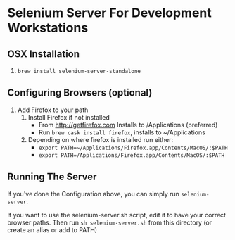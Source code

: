 # Selenium Server For Development Workstations

## OSX Installation

1. `brew install selenium-server-standalone`

## Configuring Browsers (optional)

1. Add Firefox to your path
    1. Install Firefox if not installed
        * From http://getfirefox.com Installs to /Applications (preferred)
        * Run `brew cask install firefox`, installs to ~/Applications
    2. Depending on where firefox is installed run either:
        * `export PATH=~/Applications/Firefox.app/Contents/MacOS/:$PATH`
        * `export PATH=/Applications/Firefox.app/Contents/MacOS/:$PATH`

## Running The Server

If you've done the Configuration above, you can simply run `selenium-server`.

If you want to use the selenium-server.sh script, edit it to have your correct browser paths. Then run `sh selenium-server.sh` from this directory (or create an alias or add to PATH)

